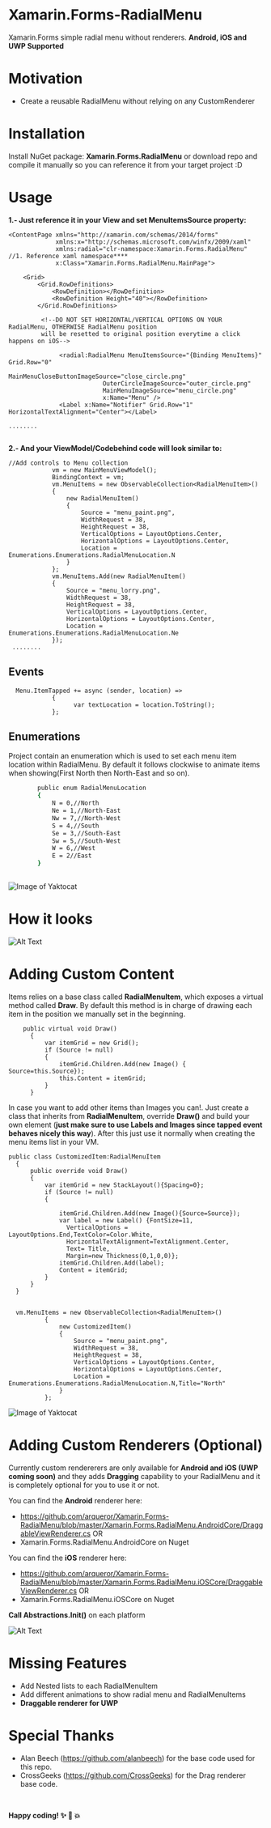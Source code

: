 # Xamarin.Forms-RadialMenu
Xamarin.Forms simple radial menu without renderers. **Android, iOS and UWP Supported**


# Motivation
  - Create a reusable RadialMenu without relying on any CustomRenderer
 
 
# Installation
Install NuGet package: **Xamarin.Forms.RadialMenu**
or download repo and compile it manually so you can reference it from your target project :D


# Usage
**1.- Just reference it in your View and set MenuItemsSource property:**
```
<ContentPage xmlns="http://xamarin.com/schemas/2014/forms"
             xmlns:x="http://schemas.microsoft.com/winfx/2009/xaml"
             xmlns:radial="clr-namespace:Xamarin.Forms.RadialMenu"     //1. Reference xaml namespace****
             x:Class="Xamarin.Forms.RadialMenu.MainPage">

    <Grid>
        <Grid.RowDefinitions>
            <RowDefinition></RowDefinition>
            <RowDefinition Height="40"></RowDefinition>
        </Grid.RowDefinitions>
        
         <!--DO NOT SET HORIZONTAL/VERTICAL OPTIONS ON YOUR RadialMenu, OTHERWISE RadialMenu position 
         will be resetted to original position everytime a click happens on iOS-->
         
              <radial:RadialMenu MenuItemsSource="{Binding MenuItems}" Grid.Row="0"
                          MainMenuCloseButtonImageSource="close_circle.png"  
                          OuterCircleImageSource="outer_circle.png" 
                          MainMenuImageSource="menu_circle.png"  
                          x:Name="Menu" />
              <Label x:Name="Notifier" Grid.Row="1" HorizontalTextAlignment="Center"></Label>

........
 
  ```  
    
    
**2.- And your ViewModel/Codebehind code will look similar to:**
```
//Add controls to Menu collection
            vm = new MainMenuViewModel();
            BindingContext = vm;
            vm.MenuItems = new ObservableCollection<RadialMenuItem>()
            {
                new RadialMenuItem()
                {
                    Source = "menu_paint.png",
                    WidthRequest = 38,
                    HeightRequest = 38,
                    VerticalOptions = LayoutOptions.Center,
                    HorizontalOptions = LayoutOptions.Center,
                    Location = Enumerations.Enumerations.RadialMenuLocation.N
                }
            };
            vm.MenuItems.Add(new RadialMenuItem()
            {
                Source = "menu_lorry.png",
                WidthRequest = 38,
                HeightRequest = 38,
                VerticalOptions = LayoutOptions.Center,
                HorizontalOptions = LayoutOptions.Center,
                Location = Enumerations.Enumerations.RadialMenuLocation.Ne
            });
 ........
```

## Events
```
  Menu.ItemTapped += async (sender, location) =>
            {
                  var textLocation = location.ToString();
            };

```

## Enumerations
Project contain an enumeration which is used to set each menu item location within RadialMenu. 
By default it follows clockwise to animate items when showing(First North then North-East and so on).
```sh
        public enum RadialMenuLocation
        {
            N = 0,//North
            Ne = 1,//North-East
            Nw = 7,//North-West
            S = 4,//South
            Se = 3,//South-East
            Sw = 5,//South-West
            W = 6,//West
            E = 2//East
        }
        
```
 ![Image of Yaktocat](https://image.shutterstock.com/image-vector/wind-rose-cardinal-points-star-260nw-1011439111.jpg)

# How it looks
![Alt Text](https://arqueror.blob.core.windows.net/publicfiles/RadialMenu.gif)
  
  
  # Adding Custom Content
  Items relies on a base class called **RadialMenuItem**, which exposes a virtual method called **Draw**. By default this method is in charge of drawing each item in the position we manually set in the beginning.
  ```
      public virtual void Draw()
        {
            var itemGrid = new Grid();
            if (Source != null)
            {
                itemGrid.Children.Add(new Image() { Source=this.Source});
                this.Content = itemGrid;
            }
        }
  ```
  In case you want to add other items than Images you can!. Just create a class that inherits from **RadialMenuItem**, override **Draw()** and build your own element (**just make sure to use Labels and Images since tapped event behaves nicely this way**). After this just use it normally when creating the menu items list in your VM.
  ```
  public class CustomizedItem:RadialMenuItem
    {
        public override void Draw()
        {
            var itemGrid = new StackLayout(){Spacing=0};
            if (Source != null)
            {
               
                itemGrid.Children.Add(new Image(){Source=Source});
                var label = new Label() {FontSize=11,
                  VerticalOptions = LayoutOptions.End,TextColor=Color.White,
                  HorizontalTextAlignment=TextAlignment.Center,
                  Text= Title, 
                  Margin=new Thickness(0,1,0,0)};
                itemGrid.Children.Add(label);
                Content = itemGrid;
            }
        }
    }
    
    
    vm.MenuItems = new ObservableCollection<RadialMenuItem>()
            {
                new CustomizedItem()
                {
                    Source = "menu_paint.png",
                    WidthRequest = 38,
                    HeightRequest = 38,
                    VerticalOptions = LayoutOptions.Center,
                    HorizontalOptions = LayoutOptions.Center,
                    Location = Enumerations.Enumerations.RadialMenuLocation.N,Title="North"
                }
            };
  ```
  ![Image of Yaktocat](https://arqueror.blob.core.windows.net/publicfiles/RadialMenu_03.PNG?raw=false)
  
# Adding Custom Renderers (Optional)
Currently custom rendererers are only available for **Android and iOS (UWP coming soon)** and they adds **Dragging** capability to your RadialMenu and it is completely optional for you to use it or not.

You can find the **Android** renderer here: 
- https://github.com/arqueror/Xamarin.Forms-RadialMenu/blob/master/Xamarin.Forms.RadialMenu.AndroidCore/DraggableViewRenderer.cs
 OR
- Xamarin.Forms.RadialMenu.AndroidCore on Nuget


You can find the **iOS** renderer here:
- https://github.com/arqueror/Xamarin.Forms-RadialMenu/blob/master/Xamarin.Forms.RadialMenu.iOSCore/DraggableViewRenderer.cs
OR
- Xamarin.Forms.RadialMenu.iOSCore on Nuget


**Call Abstractions.Init()** on each platform


![Alt Text](https://arqueror.blob.core.windows.net/publicfiles/RadialMenuRendererAndroid.gif)


# Missing Features
- Add Nested lists to each RadialMenuItem
- Add different animations to show radial menu and RadialMenuItems
- **Draggable renderer for UWP**


# Special Thanks
 - Alan Beech (https://github.com/alanbeech) for the base code used for this repo.
 - CrossGeeks (https://github.com/CrossGeeks) for the Drag renderer base code.
<br/>

**Happy coding! :sparkles: :camel: :boom:**
